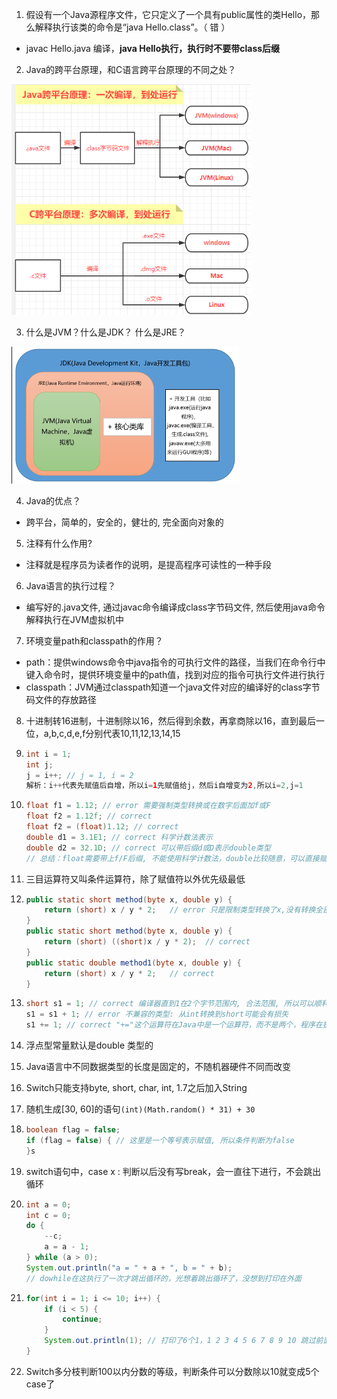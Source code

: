1. 假设有一个Java源程序文件，它只定义了一个具有public属性的类Hello，那么解释执行该类的命令是“java Hello.class”。（ 错 ）

- javac Hello.java 编译，**java Hello执行，执行时不要带class后缀**

2. Java的跨平台原理，和C语言跨平台原理的不同之处？

<img src="images/java和C跨平台原理.png" alt="java和C跨平台原理" style="zoom: 80%;" />

3. 什么是JVM？什么是JDK？ 什么是JRE？

<img src="images/Java.png" alt="Java" style="zoom: 50%;" />

4. Java的优点？

- 跨平台，简单的，安全的，健壮的, 完全面向对象的

5. 注释有什么作用?

- 注释就是程序员为读者作的说明，是提高程序可读性的一种手段

6. Java语言的执行过程？

- 编写好的.java文件, 通过javac命令编译成class字节码文件, 然后使用java命令解释执行在JVM虚拟机中

7. 环境变量path和classpath的作用？

- path：提供windows命令中java指令的可执行文件的路径，当我们在命令行中键入命令时，提供环境变量中的path值，找到对应的指令可执行文件进行执行
- classpath：JVM通过classpath知道一个java文件对应的编译好的class字节码文件的存放路径

8. 十进制转16进制，十进制除以16，然后得到余数，再拿商除以16，直到最后一位，a,b,c,d,e,f分别代表10,11,12,13,14,15

9. ```java
   int i = 1; 
   int j;
   j = i++; // j = 1, i = 2
   解析：i++代表先赋值后自增，所以i=1先赋值给j，然后i自增变为2,所以i=2,j=1
   ```

10. ```java
    float f1 = 1.12; // error 需要强制类型转换或在数字后面加f或F
    float f2 = 1.12f; // correct 
    float f2 = (float)1.12; // correct
    double d1 = 3.1E1; // correct 科学计数法表示
    double d2 = 32.1D; // correct 可以带后缀d或D表示double类型
    // 总结：float需要带上f/F后缀, 不能使用科学计数法，double比较随意，可以直接赋值，也可以使用科学计数法，也可以使用D/d后缀
    ```

11. 三目运算符又叫条件运算符，除了赋值符以外优先级最低

12. ```java
    public static short method(byte x, double y) {
        return (short) x / y * 2;	// error 只是限制类型转换了x,没有转换全部
    }
    public static short method(byte x, double y) {
        return (short) ((short)x / y * 2);	// correct
    }
    public static double method1(byte x, double y) {
        return (short) x / y * 2;	// correct
    }
    ```
    
13. ```java
    short s1 = 1; // correct 编译器直到1在2个字节范围内, 合法范围, 所以可以顺利赋值
    s1 = s1 + 1; // error 不兼容的类型: 从int转换到short可能会有损失
    s1 += 1; // correct "+="这个运算符在Java中是一个运算符，而不是两个，程序在执行"+="时，会自动向高精度进行数据类型转换
    ```

14. 浮点型常量默认是double 类型的

15. Java语言中不同数据类型的长度是固定的，不随机器硬件不同而改变

16. Switch只能支持byte, short, char, int, 1.7之后加入String

17. 随机生成[30, 60]的语句`(int)(Math.random() * 31) + 30`

18. ```java
    boolean flag = false;
    if (flag = false) { // 这里是一个等号表示赋值, 所以条件判断为false
    }s
    ```

19. switch语句中，case x : 判断以后没有写break，会一直往下进行，不会跳出循环

20. ```java
    int a = 0;
    int c = 0;
    do {
        --c;
        a = a - 1;
    } while (a > 0);
    System.out.println("a = " + a + ", b = " + b); 
    // dowhile在这执行了一次才跳出循环的，光想着跳出循环了，没想到打印在外面
    ```

21. ```java
    for(int i = 1; i <= 10; i++) {
    	if (i < 5) {
    		continue;
    	}
    	System.out.println(1); // 打印了6个1，1 2 3 4 5 6 7 8 9 10 跳过前面4个，剩下6个打印
    }
    ```

22. Switch多分枝判断100以内分数的等级，判断条件可以分数除以10就变成5个case了

